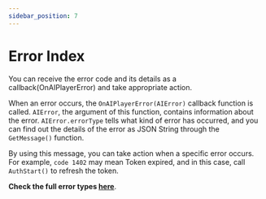 ```yaml
---
sidebar_position: 7
---
```


# Error Index 

You can receive the error code and its details as a callback(OnAIPlayerError) and take appropriate action.

When an error occurs, the `OnAIPlayerError(AIError)` callback function is called. `AIError`, the argument of this function, contains information about the error. `AIError.errorType` tells what kind of error has occurred, and you can find out the details of the error as JSON String through the `GetMessage()` function.

By using this message, you can take action when a specific error occurs. For example, `code 1402` may mean Token expired, and in this case, call `AuthStart()` to refresh the token.

**Check the full error types [here](https://ai-platform-prd.s3.ap-northeast-2.amazonaws.com/aihuman/docs/Deepbrain-AIHuman-Error-Code-V1.1.pdf)**.
